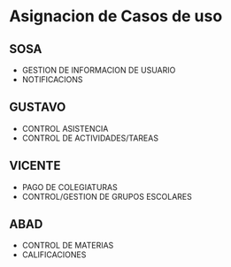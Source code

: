 # Asignacion de Casos de uso
## **SOSA**
- GESTION DE INFORMACION DE USUARIO 
- NOTIFICACIONS

## **GUSTAVO**
- CONTROL ASISTENCIA
- CONTROL DE ACTIVIDADES/TAREAS

## **VICENTE**
- PAGO DE COLEGIATURAS 
- CONTROL/GESTION DE GRUPOS ESCOLARES

## **ABAD**
- CONTROL DE MATERIAS 
- CALIFICACIONES